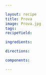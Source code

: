 ```yaml
---

layout: recipe
title: Prova
image: Prova.jpg
tags: 
recipeYield: 

ingredients:

directions:

components:

---
```

